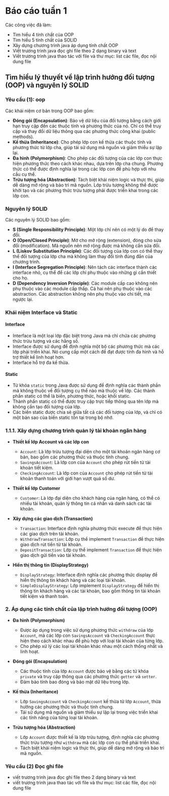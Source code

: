 # Báo cáo tuần 1
Các công việc đã làm:
- Tìm hiểu 4 tính chất của OOP
- Tìm hiểu 5 tính chất của SOLID
- Xây dựng chương trình java áp dụng tính chất OOP
- Viết trương trình java đọc ghi file theo 2 dạng binary và text
- Viết trương trình java thao tác với file và thư mục: list các file, đọc nội dung file

## Tìm hiểu lý thuyết về lập trình hướng đối tượng (OOP) và nguyên lý SOLID

### Yêu cầu (1): oop

Các khái niệm cơ bản trong OOP bao gồm:
- **Đóng gói (Encapsulation)**: Bảo vệ dữ liệu của đối tượng bằng cách giới hạn truy cập đến các thuộc tính và phương thức của nó. Chỉ có thể truy cập và thay đổi dữ liệu thông qua các phương thức công khai (public methods).
- **Kế thừa (Inheritance)**: Cho phép lớp con kế thừa các thuộc tính và phương thức từ lớp cha, giúp tái sử dụng mã nguồn và giảm thiểu sự lặp lại.
- **Đa hình (Polymorphism)**: Cho phép các đối tượng của các lớp con thực hiện phương thức theo cách khác nhau, dựa trên lớp cha chung. Phương thức có thể được định nghĩa lại trong các lớp con để phù hợp với nhu cầu cụ thể.
- **Trừu tượng hóa (Abstraction)**: Tách biệt khái niệm logic và thực thi, giúp dễ dàng mở rộng và bảo trì mã nguồn. Lớp trừu tượng không thể được khởi tạo và các phương thức trừu tượng phải được triển khai trong các lớp con.

### Nguyên lý SOLID

Các nguyên lý SOLID bao gồm:
- **S (Single Responsibility Principle)**: Một lớp chỉ nên có một lý do để thay đổi.
- **O (Open/Closed Principle)**: Mở cho mở rộng (extension), đóng cho sửa đổi (modification). Mã nguồn nên mở rộng được mà không cần sửa đổi.
- **L (Liskov Substitution Principle)**: Các đối tượng của lớp con có thể thay thế đối tượng của lớp cha mà không làm thay đổi tính đúng đắn của chương trình.
- **I (Interface Segregation Principle)**: Nên tách các interface thành các interface nhỏ, cụ thể để các lớp chỉ phụ thuộc vào những gì cần thiết cho họ.
- **D (Dependency Inversion Principle)**: Các module cấp cao không nên phụ thuộc vào các module cấp thấp. Cả hai nên phụ thuộc vào các abstraction. Các abstraction không nên phụ thuộc vào chi tiết, mà ngược lại.

### Khái niệm Interface và Static

#### Interface
- Interface là một loại lớp đặc biệt trong Java mà chỉ chứa các phương thức trừu tượng và các hằng số.
- Interface được sử dụng để định nghĩa một bộ các phương thức mà các lớp phải triển khai. Nó cung cấp một cách để đạt được tính đa hình và hỗ trợ thiết kế linh hoạt hơn.
- Interface hỗ trợ đa kế thừa.

#### Static
- Từ khóa `static` trong Java được sử dụng để định nghĩa các thành phần mà không thuộc về đối tượng cụ thể nào mà thuộc về lớp. Các thành phần static có thể là biến, phương thức, hoặc khối static.
- Thành phần static có thể được truy cập trực tiếp thông qua tên lớp mà không cần tạo đối tượng của lớp.
- Các biến static được chia sẻ giữa tất cả các đối tượng của lớp, và chỉ có một bản sao của biến static tồn tại trong bộ nhớ.


### 1.1.1. Xây dựng chương trình quản lý tài khoản ngân hàng

- **Thiết kế lớp Account và các lớp con**
  - `Account`: Là lớp trừu tượng đại diện cho một tài khoản ngân hàng cơ bản, bao gồm các phương thức và thuộc tính chung.
  - `SavingsAccount`: Là lớp con của `Account` cho phép rút tiền từ tài khoản tiết kiệm.
  - `CheckingAccount`: Là lớp con của `Account` cho phép rút tiền từ tài khoản thanh toán với giới hạn vượt quá số dư.

- **Thiết kế lớp Customer**
  - `Customer`: Là lớp đại diện cho khách hàng của ngân hàng, có thể có nhiều tài khoản, quản lý thông tin cá nhân và danh sách các tài khoản.

- **Xây dựng các giao dịch (Transaction)**
  - `Transaction`: Interface định nghĩa phương thức execute để thực hiện các giao dịch trên tài khoản.
  - `WithdrawTransaction`: Lớp cụ thể implement `Transaction` để thực hiện giao dịch rút tiền từ tài khoản.
  - `DepositTransaction`: Lớp cụ thể implement `Transaction` để thực hiện giao dịch gửi tiền vào tài khoản.

- **Hiển thị thông tin (DisplayStrategy)**
  - `DisplayStrategy`: Interface định nghĩa các phương thức display để hiển thị thông tin khách hàng và các loại tài khoản.
  - `SimpleDisplayStrategy`: Lớp implement `DisplayStrategy` để hiển thị thông tin khách hàng và các tài khoản, bao gồm thông tin tài khoản tiết kiệm và thanh toán.

### 2. Áp dụng các tính chất của lập trình hướng đối tượng (OOP)

- **Đa hình (Polymorphism)**
  - Được áp dụng trong việc sử dụng phương thức `withdraw` của lớp `Account`, mà các lớp con `SavingsAccount` và `CheckingAccount` thực hiện theo cách khác nhau để phù hợp với loại tài khoản của từng lớp.
  - Cho phép xử lý các loại tài khoản khác nhau một cách thống nhất và linh hoạt.

- **Đóng gói (Encapsulation)**
  - Các thuộc tính của lớp `Account` được bảo vệ bằng các từ khóa `private` và truy cập thông qua các phương thức `getter` và `setter`.
  - Đảm bảo tính bao đóng và bảo mật dữ liệu trong lớp.

- **Kế thừa (Inheritance)**
  - Lớp `SavingsAccount` và `CheckingAccount` kế thừa từ lớp `Account`, thừa hưởng các phương thức và thuộc tính chung.
  - Tái sử dụng mã nguồn và giảm thiểu sự lặp lại trong việc triển khai các tính năng của từng loại tài khoản.

- **Trừu tượng hóa (Abstraction)**
  - Lớp `Account` được thiết kế là lớp trừu tượng, định nghĩa các phương thức trừu tượng như `withdraw` mà các lớp con cụ thể phải triển khai.
  - Tách biệt khái niệm logic và thực thi, giúp dễ dàng mở rộng và bảo trì mã nguồn.

### Yêu cầu (2) Đọc ghi file 
- viết trương trình java đọc ghi file theo 2 dạng binary và text
- viết trương trình java thao tác với file và thư mục: list các file, đọc nội dung file
